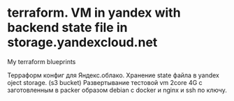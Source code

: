 # terraform. VM in yandex with backend state file in  storage.yandexcloud.net
My terraform blueprints

Терраформ конфиг для Яндекс.облако.
Хранение state файла в yandex oject storage. (s3 bucket)
Развертывание тестовой vm 2core 4G с заготовленным в packer образом debian c docker и nginx и ssh по ключу.
